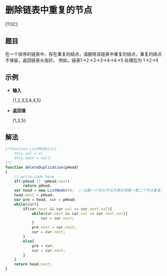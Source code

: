 # 删除链表中重复的节点

[TOC]

## 题目

在一个排序的链表中，存在重复的结点，请删除该链表中重复的结点，重复的结点不保留，返回链表头指针。 例如，链表1->2->3->3->4->4->5 处理后为 1->2->5



## 示例

- **输入**

  {1,2,3,3,4,4,5}

- **返回值**

  {1,2,5}



## 解法

```javascript
/*function ListNode(x){
    this.val = x;
    this.next = null;
}*/
function deleteDuplication(pHead)
{
    // write code here
    if(!pHead || !pHead.next)
        return pHead;
    var head = new ListNode(0);  //设置一个空头节点方便处理第一第二个节点重复情况
    head.next = pHead;
    var pre = head, cur = pHead;
    while(cur){
        if(cur.next && cur.val == cur.next.val){
            while(cur.next && cur.val == cur.next.val){
                cur = cur.next;
            }
            pre.next = cur.next;
            cur = cur.next;
        }
        else{
            pre = cur;
            cur = cur.next;
        }
    }
    return head.next;
}
```

